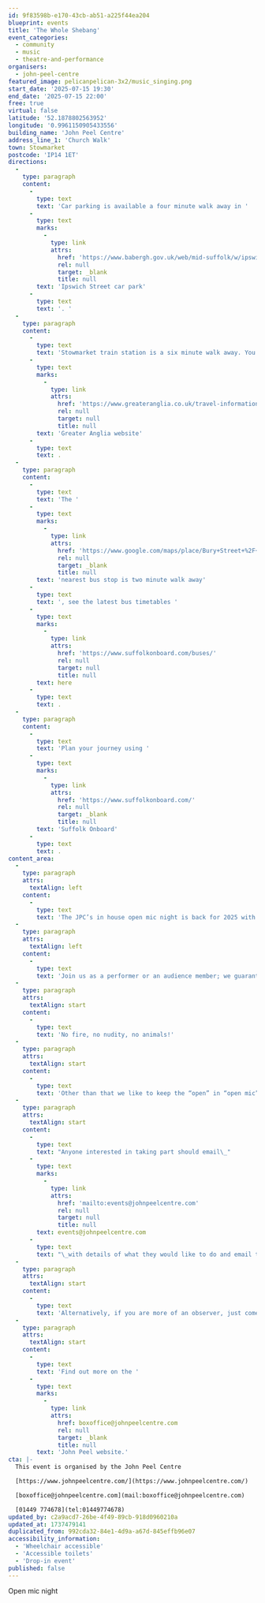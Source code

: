 ```yaml
---
id: 9f83598b-e170-43cb-ab51-a225f44ea204
blueprint: events
title: 'The Whole Shebang'
event_categories:
  - community
  - music
  - theatre-and-performance
organisers:
  - john-peel-centre
featured_image: pelicanpelican-3x2/music_singing.png
start_date: '2025-07-15 19:30'
end_date: '2025-07-15 22:00'
free: true
virtual: false
latitude: '52.1878802563952'
longitude: '0.9961150905433556'
building_name: 'John Peel Centre'
address_line_1: 'Church Walk'
town: Stowmarket
postcode: 'IP14 1ET'
directions:
  -
    type: paragraph
    content:
      -
        type: text
        text: 'Car parking is available a four minute walk away in '
      -
        type: text
        marks:
          -
            type: link
            attrs:
              href: 'https://www.babergh.gov.uk/web/mid-suffolk/w/ipswich-street-car-park-1'
              rel: null
              target: _blank
              title: null
        text: 'Ipswich Street car park'
      -
        type: text
        text: '. '
  -
    type: paragraph
    content:
      -
        type: text
        text: 'Stowmarket train station is a six minute walk away. You can find up to date train times on the '
      -
        type: text
        marks:
          -
            type: link
            attrs:
              href: 'https://www.greateranglia.co.uk/travel-information/station-information/smk'
              rel: null
              target: null
              title: null
        text: 'Greater Anglia website'
      -
        type: text
        text: .
  -
    type: paragraph
    content:
      -
        type: text
        text: 'The '
      -
        type: text
        marks:
          -
            type: link
            attrs:
              href: 'https://www.google.com/maps/place/Bury+Street+%2F+Station+Road+West/@52.1881266,0.9945652,18z/data=!4m23!1m16!4m15!1m6!1m2!1s0x47d9baca9fc9d153:0xd1ae79a572db0c54!2sBury+Street+%2F+Station+Road+West,+Stowmarket+IP14+1HH!2m2!1d0.9954724!2d52.1885208!1m6!1m2!1s0x47d9b0591f2084f5:0xfcbb8ba0ccce31ca!2sJohn+Peel+Centre+for+Creative+Arts,+Church+Walk,+Stowmarket+IP14+1ET!2m2!1d0.996099!2d52.187729!3e2!3m5!1s0x47d9baca9fc9d153:0xd1ae79a572db0c54!8m2!3d52.1885208!4d0.9954724!16s%2Fg%2F1q67c314p?entry=ttu&g_ep=EgoyMDI0MTAyOS4wIKXMDSoASAFQAw%3D%3D'
              rel: null
              target: _blank
              title: null
        text: 'nearest bus stop is two minute walk away'
      -
        type: text
        text: ', see the latest bus timetables '
      -
        type: text
        marks:
          -
            type: link
            attrs:
              href: 'https://www.suffolkonboard.com/buses/'
              rel: null
              target: null
              title: null
        text: here
      -
        type: text
        text: .
  -
    type: paragraph
    content:
      -
        type: text
        text: 'Plan your journey using '
      -
        type: text
        marks:
          -
            type: link
            attrs:
              href: 'https://www.suffolkonboard.com/'
              rel: null
              target: _blank
              title: null
        text: 'Suffolk Onboard'
      -
        type: text
        text: .
content_area:
  -
    type: paragraph
    attrs:
      textAlign: left
    content:
      -
        type: text
        text: 'The JPC’s in house open mic night is back for 2025 with a SheBANG! Check out some fabulous homegrown, organic live entertainment! '
  -
    type: paragraph
    attrs:
      textAlign: left
    content:
      -
        type: text
        text: 'Join us as a performer or an audience member; we guarantee fun either way.'
  -
    type: paragraph
    attrs:
      textAlign: start
    content:
      -
        type: text
        text: 'No fire, no nudity, no animals!'
  -
    type: paragraph
    attrs:
      textAlign: start
    content:
      -
        type: text
        text: 'Other than that we like to keep the “open” in “open mic” so no matter what it is you do, music, poetry, juggling, dance, magic, exotic bird mating call impersonations, whatever, we’d love to have you along!'
  -
    type: paragraph
    attrs:
      textAlign: start
    content:
      -
        type: text
        text: "Anyone interested in taking part should email\_"
      -
        type: text
        marks:
          -
            type: link
            attrs:
              href: 'mailto:events@johnpeelcentre.com'
              rel: null
              target: null
              title: null
        text: events@johnpeelcentre.com
      -
        type: text
        text: "\_with details of what they would like to do and email title SHEBANG, or come along on the night and we should be able to fit you in. Max. 10mins/3 songs per act (subject to number of acts)."
  -
    type: paragraph
    attrs:
      textAlign: start
    content:
      -
        type: text
        text: 'Alternatively, if you are more of an observer, just come along to watch an exciting evening of random entertainment!'
  -
    type: paragraph
    attrs:
      textAlign: start
    content:
      -
        type: text
        text: 'Find out more on the '
      -
        type: text
        marks:
          -
            type: link
            attrs:
              href: boxoffice@johnpeelcentre.com
              rel: null
              target: _blank
              title: null
        text: 'John Peel website.'
cta: |-
  This event is organised by the John Peel Centre

  [https://www.johnpeelcentre.com/](https://www.johnpeelcentre.com/) 

  [boxoffice@johnpeelcentre.com](mail:boxoffice@johnpeelcentre.com)

  [01449 774678](tel:01449774678)
updated_by: c2a9acd7-26be-4f49-89cb-918d0960210a
updated_at: 1737479141
duplicated_from: 992cda32-84e1-4d9a-a67d-845effb96e07
accessibility_information:
  - 'Wheelchair accessible'
  - 'Accessible toilets'
  - 'Drop-in event'
published: false
---
```

Open mic night